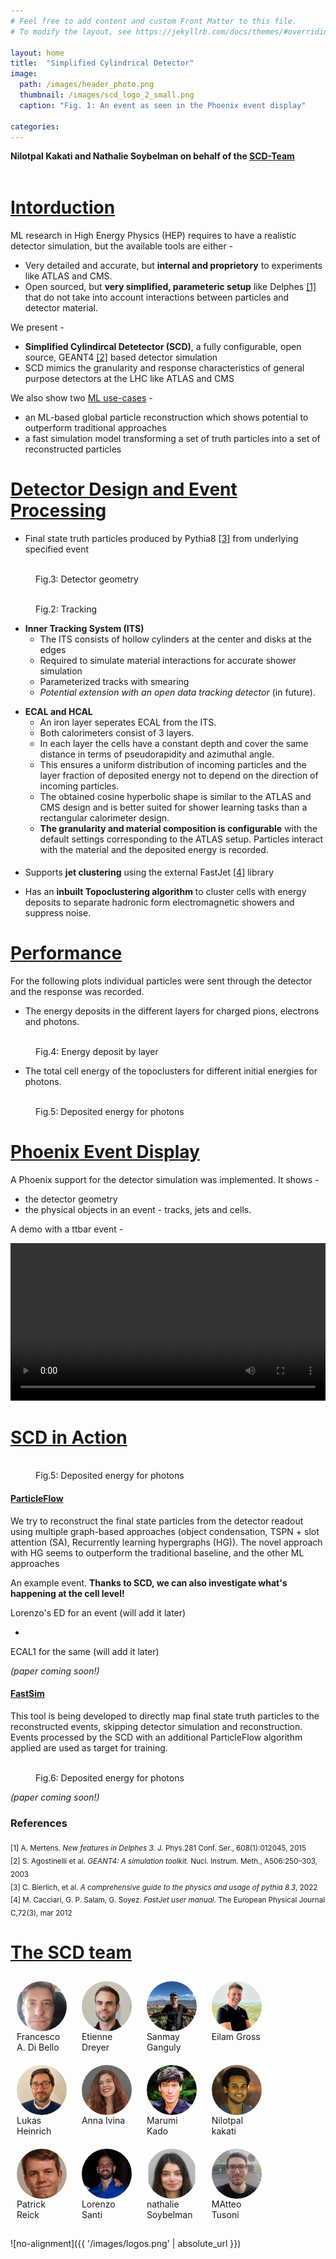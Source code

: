 ```yaml
---
# Feel free to add content and custom Front Matter to this file.
# To modify the layout, see https://jekyllrb.com/docs/themes/#overriding-theme-defaults

layout: home
title:  "Simplified Cylindrical Detector"
image: 
  path: /images/header_photo.png
  thumbnail: /images/scd_logo_2_small.png
  caption: "Fig. 1: An event as seen in the Phoenix event display"

categories:
---
```

<!-- <div align="center">
Nilotpal Kakati and Nathalie Soybelman on behalf of the [SCD-Team](#the-scd-team)
</div>
<br /> -->

__Nilotpal Kakati and Nathalie Soybelman on behalf of the [SCD-Team](#the-scd-team)__


<!-- # Introduction

Currently, ML research in HEP is limited by the publicly available simulation tools. Most methods are developed using very simplified simulation setups like Delphes [[1]](#delphes) that applies a parametric smearing but does not take into account interactions between particles and detector material.

In order to fully exploit the potential of ML R&D it is necessary to have an as realistic setup as possible. Since internal detector simulations, of e.g. the ATLAS collaboration, are proprietary, a common, publicly available detector simulation is desired.

We present a fully configurable, open source, GEANT4 [[2]](#geant) based detector simulation for such HEP analysis. This detailed simulation infrastructure provides a reasonable foundation for the development of new experimental techniques. The calorimeter simulation mimics the granularity and response characteristics of general purpose detectors at the LHC. [Two use-cases](#ml-applications) based on data from the SCD are presented: first, an ML-based global particle reconstruction which shows potential to outperform traditional approaches. Second, a fast simulation model transforming a set of truth particles into a set of reconstructed particles. -->

<p style="margin-bottom:15mm;"></p>

# [Intorduction](#intorduction)

ML research in High Energy Physics (HEP) requires to have a realistic detector simulation, but the available tools are either - 
- Very detailed and accurate, but __internal and proprietory__ to experiments like ATLAS and CMS.
- Open sourced, but __very simplified, parameteric setup__ like Delphes [[1]](#delphes) that do not take into account interactions between particles and detector material.

We present -
- __Simplified Cylindircal Detetector (SCD)__, a fully configurable, open source, GEANT4 [[2]](#geant) based detector simulation
- SCD mimics the granularity and response characteristics of general purpose detectors at the LHC like ATLAS and CMS

We also show two [ML use-cases](#scd-in-action) -
- an ML-based global particle reconstruction which shows potential to outperform traditional approaches
- a fast simulation model transforming a set of truth particles into a set of reconstructed particles

<p style="margin-bottom:10mm;"></p>

# [Detector Design and Event Processing](#detector-design-and-event-processing)

- Final state truth particles produced by Pythia8 [[3]](#pyth) from underlying specified event

<figure style="width: 80%" class="align-center">
  <img src="{{ '/images/scd_yz.png' | absolute_url }}" alt="">
  <figcaption>Fig.3: Detector geometry</figcaption>
</figure> 

<!-- - **Inner Tracking System (ITS)** Particles pass through the ITS which consists of hollow cylinders at the center and disks at the edges. A smearing to the charged particle tracks is applied and material interactions are simulated. The hits, however, are not used for tracking though a potential extension with an open data tracking detector can be considered. -->

<figure style="width: 80%" class="align-center">
  <img src="{{ '/images/tracks.png' | absolute_url }}" alt="">
  <figcaption>Fig.2: Tracking</figcaption>
</figure> 

- **Inner Tracking System (ITS)** 
  - The ITS consists of hollow cylinders at the center and disks at the edges
  - Required to simulate material interactions for accurate shower simulation
  - Parameterized tracks with smearing
  - _Potential extension with an open data tracking detector_ (in future).

<!-- - **ECAL and HCAL** The calorimeter system lies on top of an iron layer seperating it from the ITS. Both calorimeters consist of 3 layers. In each layer the cells have a constant depth and cover the same distance in terms of pseudorapidity and azimuthal angle. This ensures a uniform distribution of incoming particles and the layer fraction of deposited energy not to depend on the direction of incoming particles. The obtained cosine hyperbolic shape is similar to the ATLAS and CMS design and is better suited for shower learning tasks than a rectangular calorimeter design. The granularity and material composition is configurable with the default settings corresponding to the ATLAS setup. Particles interact with the material and the deposited energy is recorded. -->

- **ECAL and HCAL** 
  - An iron layer seperates ECAL from the ITS. 
  - Both calorimeters consist of 3 layers. 
  - In each layer the cells have a constant depth and cover the same distance in terms of pseudorapidity and azimuthal angle. 
  - This ensures a uniform distribution of incoming particles and the layer fraction of deposited energy not to depend on the direction of incoming particles. 
  - The obtained cosine hyperbolic shape is similar to the ATLAS and CMS design and is better suited for shower learning tasks than a rectangular calorimeter design. 
  - **The granularity and material composition is configurable** with the default settings corresponding to the ATLAS setup. Particles interact with the material and the deposited energy is recorded.

<p style="margin-bottom:5mm;"></p>

- Supports __jet clustering__ using the external FastJet [[4]](#fastj) library

- Has an __inbuilt Topoclustering algorithm__ to cluster cells with energy deposits to separate hadronic form electromagnetic showers and suppress noise.

<p style="margin-bottom:10mm;"></p>

# [Performance](#performance)

For the following plots individual particles were sent through the detector and the response was recorded.

- The energy deposits in the different layers for charged pions, electrons and photons.

<figure style="width: 80%" class="align-center">
  <img src="{{ '/images/layerdeposit.png' | absolute_url }}" alt="">
  <figcaption>Fig.4: Energy deposit by layer</figcaption>
</figure>

- The total cell energy of the topoclusters for different initial energies for photons. 

<figure style="width: 80%" class="align-center">
  <img src="{{ '/images/energy_cell_sum.png' | absolute_url }}" alt="">
  <figcaption>Fig.5: Deposited energy for photons</figcaption>
</figure> 

<p style="margin-bottom:10mm;"></p>

# [Phoenix Event Display](#phoenix-event-display)

A Phoenix support for the detector simulation was implemented. It shows - 
  - the detector geometry
  - the physical objects in an event - tracks, jets and cells. 

A demo with a ttbar event -

<video width="100%" controls>
  <source src="images/detector_sim.mp4" type="video/mp4">
</video>

<p style="margin-bottom:10mm;"></p>

# [SCD in Action](#scd-in-action)

<figure style="width: 100%" class="align-center">
  <img src="{{ '/images/EHEP_pipeline.png' | absolute_url }}" alt="">
  <figcaption>Fig.5: Deposited energy for photons</figcaption>
</figure> 

<!-- - **ParticleFlow** The task is to reconstruct particles from the detector response to predict the set of final state particles. The main objective is to provide SCD data as input and obtain the reconstructed objects. -->

#### [ParticleFlow](#particleflow)

We try to reconstruct the final state particles from the detector readout using multiple graph-based approaches (object condensation, TSPN + slot attention (SA), Recurrently learning hypergraphs (HG)). The novel approach with HG seems to outperform the traditional baseline, and the other ML approaches

An example event. __Thanks to SCD, we can also investigate what's happening at the cell level!__ 

Lorenzo's ED for an event (will add it later)

+

ECAL1 for the same  (will add it later)

 _(paper coming soon!)_

#### [FastSim](#fastsim)

This tool is being developed to directly map final state truth particles to the reconstructed events, skipping detector simulation and reconstruction. Events processed by the SCD with an additional ParticleFlow algorithm applied are used as target for training. 

<figure style="width: 100%" class="align-center">
  <img src="{{ '/images/FS_results.png' | absolute_url }}" alt="">
  <figcaption>Fig.6: Deposited energy for photons</figcaption>
</figure> 

 _(paper coming soon!)_

### References

<sub><a name="delphes">[1]</a> A. Mertens. *New features in Delphes 3.* J. Phys.281 Conf. Ser., 608(1):012045, 2015</sub><br/>
<sub><a name="geant">[2]</a> S. Agostinelli et al. *GEANT4: A simulation toolkit.* Nucl. Instrum. Meth., A506:250–303, 2003</sub><br/>
<sub><a name="pyth">[3]</a> C. Bierlich, et al. *A comprehensive guide to the physics and usage of pythia 8.3*, 2022</sub><br/>
<sub><a name="fastj">[4]</a> M. Cacciari, G. P. Salam, G. Soyez. *FastJet user manual.* The European Physical Journal C,72(3), mar 2012</sub><br/>

# [The SCD team](#the-scd-team)

<!-- <sub>Francesco A. di Bello, Etienne Dreyer, Sanmay Ganguly, Eilam Gross, Lukas Heinrich, Anna Ivina, Marumi Kado, Nilotpal Kakati, Patrick Rieck, Lorenzo Santi, Nathalie Soybelman, Matteo Tusoni</sub> -->

<style>
  .avatar {
    vertical-align: middle;
    width: 100%;
    height: 100%;
    border-radius: 50%;
    /* -webkit-filter: grayscale(100%);
    filter: grayscale(100%); */
  }

  .avatar_figure {
    vertical-align: top;
    display: inline-block;
    /* border: 1px dotted gray; */
    margin: 10px; 
    width: 80px;
  }

  .avatar_caption {
    /* border: 1px dotted blue; */
    text-align: middle;
  }
}</style>


<!-- <div class="container">
  <img src="images/Nilotpal_BW.png" alt="Nilotpal Kakati" class="avatar">
  <img src="images/Nilotpal_BW.png" alt="Nilotpal Kakati" class="avatar">
</div> -->

<!-- <div class="container"> -->
<div>

  <figure class="avatar_figure">
    <img src='images/team/francesco.png' alt='missing' class="avatar">
    <figcaption class="avatar_caption">
      Francesco A. Di Bello
    </figcaption>
  </figure>

  <figure class="avatar_figure">
    <img src='images/team/etienne.png' alt='missing' class="avatar">
    <figcaption class="avatar_caption">
      Etienne Dreyer
    </figcaption>
  </figure>

  <figure class="avatar_figure">
    <img src='images/team/sanmay.jpg' alt='missing' class="avatar">
    <figcaption class="avatar_caption">
      Sanmay Ganguly
    </figcaption>
  </figure>

  <figure class="avatar_figure">
    <img src='images/team/eilam.png' alt='missing' class="avatar">
    <figcaption class="avatar_caption">
      Eilam Gross
    </figcaption>
  </figure>

  <figure class="avatar_figure">
    <img src='images/team/lukas.png' alt='missing' class="avatar">
    <figcaption class="avatar_caption">
      Lukas Heinrich
    </figcaption>
  </figure>

  <figure class="avatar_figure">
    <img src='images/team/anna.png' alt='missing' class="avatar">
    <figcaption class="avatar_caption">
      Anna Ivina
    </figcaption>
  </figure>

  <figure class="avatar_figure">
    <img src='images/team/marumi.png' alt='missing' class="avatar">
    <figcaption class="avatar_caption">
      Marumi Kado
    </figcaption>
  </figure>

  <figure class="avatar_figure">
    <img src='images/team/Nilotpal.png' alt='missing' class="avatar">
    <figcaption class="avatar_caption">
      Nilotpal kakati
    </figcaption>
  </figure>

  <figure class="avatar_figure">
    <img src='images/team/patrick.jpg' alt='missing' class="avatar">
    <figcaption class="avatar_caption">
      Patrick Reick
    </figcaption>
  </figure>

  <figure class="avatar_figure">
    <img src='images/team/lorenzo.jpeg' alt='missing' class="avatar">
    <figcaption class="avatar_caption">
      Lorenzo Santi
    </figcaption>
  </figure>

  <figure class="avatar_figure">
    <img src='images/team/nathalie.png' alt='missing' class="avatar">
    <figcaption class="avatar_caption">
      nathalie Soybelman
    </figcaption>
  </figure>

  <figure class="avatar_figure">
    <img src='images/team/matteo.png' alt='missing' class="avatar">
    <figcaption class="avatar_caption">
      MAtteo Tusoni
    </figcaption>
  </figure>

</div>


<!-- <div class="container">
  <img src="images/Nilotpal_BW.png" alt="Avatar" style="border-radius:50%;width:20%" figcaption="Nilotpal kakati">
  <img src="images/Nilotpal_BW.png" alt="Avatar">
</div> -->

<p style="margin-bottom:0.5cm;"></p>

![no-alignment]({{ '/images/logos.png' | absolute_url }})
